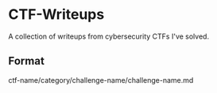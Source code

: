 # CTF-Writeups
A collection of writeups from cybersecurity CTFs I've solved.

## Format
ctf-name/category/challenge-name/challenge-name.md
